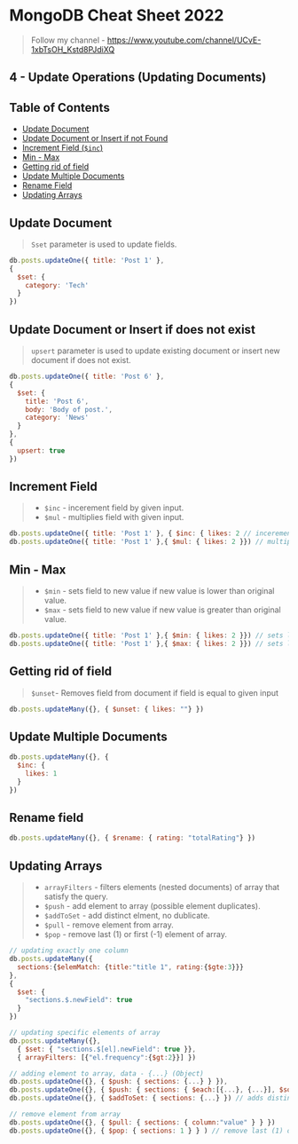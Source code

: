 # MongoDB Cheat Sheet 2022

> Follow my channel - https://www.youtube.com/channel/UCvE-1xbTsOH_Kstd8PJdiXQ

## 4 - Update Operations (Updating Documents)

## Table of Contents
- [Update Document](#update-document)
- [Update Document or Insert if not Found](#update-document-or-insert-if-not-found)
- [Increment Field (`$inc`)](#increment-field-inc)
- [Min - Max](#min-max)
- [Getting rid of field](#getting-rid-of-field)
- [Update Multiple Documents](#update-multiple-documents)
- [Rename Field](#rename-field)
- [Updating Arrays](#updating-arrays)


## Update Document
> `Sset` parameter is used to update fields.
```js
db.posts.updateOne({ title: 'Post 1' },
{
  $set: {
    category: 'Tech'
  }
})
```

## Update Document or Insert if does not exist
> `upsert` parameter is used to update existing document or insert new document if does not exist.
```js
db.posts.updateOne({ title: 'Post 6' },
{
  $set: {
    title: 'Post 6',
    body: 'Body of post.',
    category: 'News'
  }
},
{
  upsert: true
})
```

## Increment Field 
> - `$inc` - incerement field by given input.
> - `$mul` - multiplies field with given input.
```js
db.posts.updateOne({ title: 'Post 1' }, { $inc: { likes: 2 // incerement likes by 2 }})
db.posts.updateOne({ title: 'Post 1' },{ $mul: { likes: 2 }}) // multiple likes by 2
```

## Min - Max
> - `$min` - sets field to new value if new value is lower than original value.
> - `$max` - sets field to new value if new value is greater than original value.
```js
db.posts.updateOne({ title: 'Post 1' },{ $min: { likes: 2 }}) // sets likes to 2 if likes is greater than 2
db.posts.updateOne({ title: 'Post 1' },{ $max: { likes: 2 }}) // sets likes to 2 if likes is lower than 2
```

## Getting rid of field
> `$unset`- Removes field from document if field is equal to given input
```js
db.posts.updateMany({}, { $unset: { likes: ""} })
```

## Update Multiple Documents
```js
db.posts.updateMany({}, {
  $inc: {
    likes: 1
  }
})
```

## Rename field
```js
db.posts.updateMany({}, { $rename: { rating: "totalRating"} })
```

## Updating Arrays
> - `arrayFilters` - filters elements (nested documents) of array that satisfy the query.
> - `$push` - add element to array (possible element duplicates).
> - `$addToSet` - add distinct elment, no dublicate.
> - `$pull` - remove element from array.
> - `$pop` - remove last (1) or first (-1) element of array.
```js
// updating exactly one column
db.posts.updateMany({
  sections:{$elemMatch: {title:"title 1", rating:{$gte:3}}}
},
{
  $set: {
    "sections.$.newField": true 
  }
})

// updating specific elements of array
db.posts.updateMany({},
  { $set: { "sections.$[el].newField": true }}, 
  { arrayFilters: [{"el.frequency":{$gt:2}}] }) 

// adding element to array, data - {...} (Object) 
db.posts.updateOne({}, { $push: { sections: {...} } }), 
db.posts.updateOne({}, { $push: { sections: { $each:[{...}, {...}], $sort:{column:1}}} }) 
db.posts.updateOne({}, { $addToSet: { sections: {...} }) // adds distinct elment, no dublicate

// remove element from array
db.posts.updateOne({}, { $pull: { sections: { column:"value" } } })
db.posts.updateOne({}, { $pop: { sections: 1 } } ) // remove last (1) or first (-1) element
```
